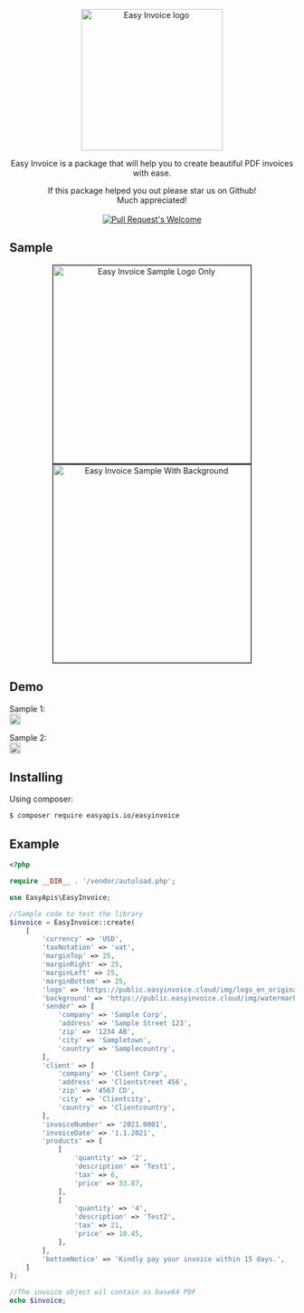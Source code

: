<p align="center"><a href="https://easyinvoice.cloud" target="_blank" rel="noopener noreferrer"><img width="250" src="https://public.easyinvoice.cloud/img/logo_en_original.png" alt="Easy Invoice logo"></a></p>

<p align="center">Easy Invoice is a package that will help you to create beautiful PDF invoices with ease.</p>

<p align="center">
If this package helped you out please star us on Github!
<br/>
Much appreciated!
<br/>
<br/>
<a href="https://github.com/dveldhoen/easyinvoice-composer/"><img src="https://img.shields.io/github/stars/dveldhoen/easyinvoice-composer.svg?style=social&label=Star" alt="Pull Request's Welcome"></a>
</p>

[comment]: <> (## Features)

[comment]: <> (- [x] Create invoices)

[comment]: <> (- [ ] List, get, update, delete invoices &#40;api ready / npm in progress&#41;)

[comment]: <> (- [ ] Create, list, get, update, delete clients &#40;api ready / npm in progress&#41;)

[comment]: <> (- [ ] More soon...)

## Sample
<div align="center">
    <img width="350" style="border: 1px black solid" src="https://public.easyinvoice.cloud/img/sample-invoice.png" alt="Easy Invoice Sample Logo Only">
    <img width="350" style="border: 1px black solid" src="https://public.easyinvoice.cloud/img/sample-invoice-background.png" alt="Easy Invoice Sample With Background">
</div>

## Demo
Sample 1:
<br/>
<a href="https://phpsandbox.io/n/3czoi"><img src="https://phpsandbox.io/img/brand/badge.png" height="20" alt="PHPSandbox Notebook"></a>

Sample 2:
<br/>
<a href="https://phpsandbox.io/n/w2gev"><img src="https://phpsandbox.io/img/brand/badge.png" height="20" alt="PHPSandbox Notebook"></a>

## Installing

Using composer:

```bash
$ composer require easyapis.io/easyinvoice
```

## Example

```php
<?php

require __DIR__ . '/vendor/autoload.php';

use EasyApis\EasyInvoice;

//Sample code to test the library
$invoice = EasyInvoice::create(
    [
        'currency' => 'USD',
        'taxNotation' => 'vat',
        'marginTop' => 25,
        'marginRight' => 25,
        'marginLeft' => 25,
        'marginBottom' => 25,
        'logo' => 'https://public.easyinvoice.cloud/img/logo_en_original.png',
        'background' => 'https://public.easyinvoice.cloud/img/watermark-draft.jpg',
        'sender' => [
            'company' => 'Sample Corp',
            'address' => 'Sample Street 123',
            'zip' => '1234 AB',
            'city' => 'Sampletown',
            'country' => 'Samplecountry',
        ],
        'client' => [
            'company' => 'Client Corp',
            'address' => 'Clientstreet 456',
            'zip' => '4567 CD',
            'city' => 'Clientcity',
            'country' => 'Clientcountry',
        ],
        'invoiceNumber' => '2021.0001',
        'invoiceDate' => '1.1.2021',
        'products' => [
            [
                'quantity' => '2',
                'description' => 'Test1',
                'tax' => 6,
                'price' => 33.87,
            ],
            [
                'quantity' => '4',
                'description' => 'Test2',
                'tax' => 21,
                'price' => 10.45,
            ],
        ],
        'bottomNotice' => 'Kindly pay your invoice within 15 days.',
    ]
);

//The invoice object wil contain as base64 PDF
echo $invoice;
```